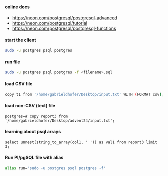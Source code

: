 #### online docs
- https://neon.com/postgresql/postgresql-advanced
- https://neon.com/postgresql/tutorial
- https://neon.com/postgresql/postgresql-functions

#### start the client
```bash
sudo -u postgres psql postgres
```
#### run file
```bash 
sudo -u postgres psql postgres -f <filename>.sql
```

#### load CSV file
```bash
copy t1 from '/home/gabrieldhofer/Desktop/input.txt' WITH (FORMAT csv);
```

#### load non-CSV (text) file
```postgres
postgres=# copy report3 from '/home/gabrieldhofer/Desktop/advent24/input.txt';
```

#### learning about psql arrays
```postgres
select unnest(string_to_array(col1, ' ')) as val1 from report3 limit 3;
```

#### Run Pl/pgSQL file with alias
```bash
alias run='sudo -u postgres psql postgres -f'
```


